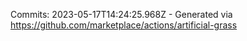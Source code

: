Commits: 2023-05-17T14:24:25.968Z - Generated via https://github.com/marketplace/actions/artificial-grass
<br>
